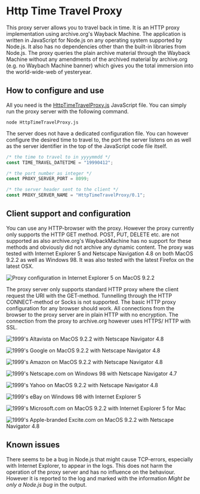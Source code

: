 # Http Time Travel Proxy

This proxy server allows you to travel back in time. It is an HTTP proxy implementation using archive.org's Wayback Machine. The application is written in JavaScript for Node.js on any operating system supported by Node.js. It also has no dependencies other than the built-in libraries from Node.js. The proxy queries the plain archive material through the Wayback Machine without any amendments of the archived material by archive.org (e.g. no Waybach Machine banner) which gives you the total immersion into the world-wide-web of yesteryear.

## How to configure and use

All you need is the [HttpTimeTravelProxy.js](/HttpTimeTravelProxy.js) JavaScript file. You can simply run the proxy server with the following command.

```
node HttpTimeTravelProxy.js
```

The server does not have a dedicated configuration file. You can however configure the desired time to travel to, the port the server listens on as well as the server identifier in the top of the JavaScript code file itself.

```JavaScript
/* the time to travel to in yyyymmdd */
const TIME_TRAVEL_DATETIME = "19990412";

/* the port number as integer */
const PROXY_SERVER_PORT = 8099;

/* the server header sent to the client */
const PROXY_SERVER_NAME = "HttpTimeTravelProxy/0.1";
```

## Client support and configuration

You can use any HTTP-browser with the proxy. However the proxy currently only supports the HTTP GET method. POST, PUT, DELETE etc. are not supported as also archive.org's WaybackMachine has no support for these methods and obviously did not archive any dynamic content. The proxy was tested with Internet Explorer 5 and Netscape Navigation 4.8 on both MacOS 9.2.2 as well as Windows 98. It was also tested with the latest Firefox on the latest OSX.

![Proxy configuration in Internet Explorer 5 on MacOS 9.2.2](/screenshot/macos9-ie5-proxy-settings.png)

The proxy server only supports standard HTTP proxy where the client request the URI with the GET-method. Tunnelling through the HTTP CONNECT-method or Socks is not supported. The basic HTTP proxy configuration for any browser should work. All connections from the browser to the proxy server are in plain HTTP with no encryption. The connection from the proxy to archive.org however uses HTTPS/ HTTP with SSL.

![1999's Altavista on MacOS 9.2.2 with Netscape Navigator 4.8](/screenshot/altavista-1999.png)

![1999's Google on MacOS 9.2.2 with Netscape Navigator 4.8](/screenshot/google-1999.png)

![1999's Amazon on MacOS 9.2.2 with Netscape Navigator 4.8](/screenshot/amazon-1999.png)

![1999's Netscape.com on Windows 98 with Netscape Navigator 4.7](/screenshot/windows98-netscape-1999.png)

![1999's Yahoo on MacOS 9.2.2 with Netscape Navigator 4.8](/screenshot/yahoo-1999.png)

![1999's eBay on Windows 98 with Internet Explorer 5](/screenshot/windows98-ie5-ebay-1999.png)

![1999's Microsoft.com on MacOS 9.2.2 with Internet Explorer 5 for Mac](/screenshot/windows98-ie5-ebay-1999.png)

![1999's Apple-branded Excite.com on MacOS 9.2.2 with Netscape Navigator 4.8](/screenshot/cobranded-apple-excite-page-1999.png)

## Known issues

There seems to be a bug in Node.js that might cause TCP-errors, especially with Internet Explorer, to appear in the logs. This does not harm the operation of the proxy server and has no influence on the behaviour. However it is reported to the log and marked with the information *Might be only a Node.js bug* in the output.
